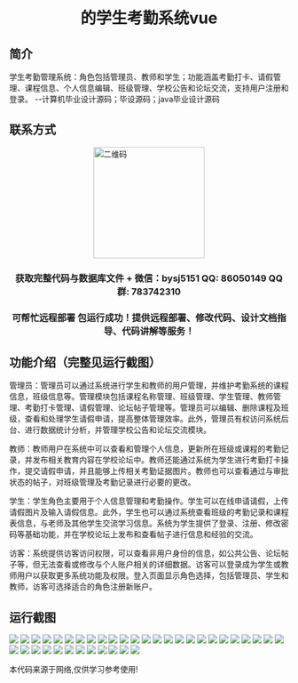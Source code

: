 <p><h1 align="center">的学生考勤系统vue</h1></p>

## 简介
学生考勤管理系统：角色包括管理员、教师和学生；功能涵盖考勤打卡、请假管理、课程信息、个人信息编辑、班级管理、学校公告和论坛交流，支持用户注册和登录。    --计算机毕业设计源码；毕设源码；java毕业设计源码


## 联系方式
<img src="https://bs-1329754181.cos.ap-shanghai.myqcloud.com/wx.jpg" alt="二维码" style="display: block; margin: 0 auto;" width="200px">
<p><h3 align="center">获取完整代码与数据库文件 + 微信：bysj5151 QQ: 86050149 QQ群: 783742310</h3></p>
<p><h3 align="center">可帮忙远程部署 包运行成功！提供远程部署、修改代码、设计文档指导、代码讲解等服务！</h3></p>

## 功能介绍（完整见运行截图）
管理员：管理员可以通过系统进行学生和教师的用户管理，并维护考勤系统的课程信息，班级信息等。管理模块包括课程名称管理、班级管理、学生管理、教师管理、考勤打卡管理、请假管理、论坛帖子管理等。管理员可以编辑、删除课程及班级，查看和处理学生请假申请，提高整体管理效率。此外，管理员有权访问系统后台、进行数据统计分析，并管理学校公告和论坛交流模块。

教师：教师用户在系统中可以查看和管理个人信息，更新所在班级或课程的考勤记录，并发布相关教育内容在学校论坛中。教师还能通过系统为学生进行考勤打卡操作，提交请假申请，并且能够上传相关考勤证据图片。教师也可以查看通过与审批状态的帖子，对班级管理及考勤记录进行必要的更改。

学生：学生角色主要用于个人信息管理和考勤操作。学生可以在线申请请假，上传请假图片及输入请假信息。此外，学生也可以通过系统查看班级的考勤记录和课程表信息，与老师及其他学生交流学习信息。系统为学生提供了登录、注册、修改密码等基础功能，并在学校论坛上发布和查看帖子进行信息和经验的交流。

访客：系统提供访客访问权限，可以查看非用户身份的信息，如公共公告、论坛帖子等，但无法查看或修改与个人账户相关的详细数据。访客可以登录成为学生或教师用户以获取更多系统功能及权限。登入页面显示角色选择，包括管理员、学生和教师，访客可选择适合的角色注册新账户。


## 运行截图
![](https://bs-1329754181.cos.ap-shanghai.myqcloud.com/ssm/StudentAttendanceSystem/img/001.jpg)
![](https://bs-1329754181.cos.ap-shanghai.myqcloud.com/ssm/StudentAttendanceSystem/img/002.jpg)
![](https://bs-1329754181.cos.ap-shanghai.myqcloud.com/ssm/StudentAttendanceSystem/img/003.jpg)
![](https://bs-1329754181.cos.ap-shanghai.myqcloud.com/ssm/StudentAttendanceSystem/img/004.jpg)
![](https://bs-1329754181.cos.ap-shanghai.myqcloud.com/ssm/StudentAttendanceSystem/img/005.jpg)
![](https://bs-1329754181.cos.ap-shanghai.myqcloud.com/ssm/StudentAttendanceSystem/img/006.jpg)
![](https://bs-1329754181.cos.ap-shanghai.myqcloud.com/ssm/StudentAttendanceSystem/img/007.jpg)
![](https://bs-1329754181.cos.ap-shanghai.myqcloud.com/ssm/StudentAttendanceSystem/img/008.jpg)
![](https://bs-1329754181.cos.ap-shanghai.myqcloud.com/ssm/StudentAttendanceSystem/img/009.jpg)
![](https://bs-1329754181.cos.ap-shanghai.myqcloud.com/ssm/StudentAttendanceSystem/img/010.jpg)
![](https://bs-1329754181.cos.ap-shanghai.myqcloud.com/ssm/StudentAttendanceSystem/img/011.jpg)
![](https://bs-1329754181.cos.ap-shanghai.myqcloud.com/ssm/StudentAttendanceSystem/img/012.jpg)
![](https://bs-1329754181.cos.ap-shanghai.myqcloud.com/ssm/StudentAttendanceSystem/img/013.jpg)
![](https://bs-1329754181.cos.ap-shanghai.myqcloud.com/ssm/StudentAttendanceSystem/img/014.jpg)
![](https://bs-1329754181.cos.ap-shanghai.myqcloud.com/ssm/StudentAttendanceSystem/img/015.jpg)
![](https://bs-1329754181.cos.ap-shanghai.myqcloud.com/ssm/StudentAttendanceSystem/img/016.jpg)
![](https://bs-1329754181.cos.ap-shanghai.myqcloud.com/ssm/StudentAttendanceSystem/img/017.jpg)
![](https://bs-1329754181.cos.ap-shanghai.myqcloud.com/ssm/StudentAttendanceSystem/img/018.jpg)
![](https://bs-1329754181.cos.ap-shanghai.myqcloud.com/ssm/StudentAttendanceSystem/img/019.jpg)
![](https://bs-1329754181.cos.ap-shanghai.myqcloud.com/ssm/StudentAttendanceSystem/img/020.jpg)
![](https://bs-1329754181.cos.ap-shanghai.myqcloud.com/ssm/StudentAttendanceSystem/img/021.jpg)
![](https://bs-1329754181.cos.ap-shanghai.myqcloud.com/ssm/StudentAttendanceSystem/img/022.jpg)
![](https://bs-1329754181.cos.ap-shanghai.myqcloud.com/ssm/StudentAttendanceSystem/img/023.jpg)
![](https://bs-1329754181.cos.ap-shanghai.myqcloud.com/ssm/StudentAttendanceSystem/img/024.jpg)
![](https://bs-1329754181.cos.ap-shanghai.myqcloud.com/ssm/StudentAttendanceSystem/img/025.jpg)
![](https://bs-1329754181.cos.ap-shanghai.myqcloud.com/ssm/StudentAttendanceSystem/img/026.jpg)
![](https://bs-1329754181.cos.ap-shanghai.myqcloud.com/ssm/StudentAttendanceSystem/img/027.jpg)
![](https://bs-1329754181.cos.ap-shanghai.myqcloud.com/ssm/StudentAttendanceSystem/img/028.jpg)
![](https://bs-1329754181.cos.ap-shanghai.myqcloud.com/ssm/StudentAttendanceSystem/img/029.jpg)
![](https://bs-1329754181.cos.ap-shanghai.myqcloud.com/ssm/StudentAttendanceSystem/img/030.jpg)
![](https://bs-1329754181.cos.ap-shanghai.myqcloud.com/ssm/StudentAttendanceSystem/img/031.jpg)
![](https://bs-1329754181.cos.ap-shanghai.myqcloud.com/ssm/StudentAttendanceSystem/img/032.jpg)
![](https://bs-1329754181.cos.ap-shanghai.myqcloud.com/ssm/StudentAttendanceSystem/img/033.jpg)
![](https://bs-1329754181.cos.ap-shanghai.myqcloud.com/ssm/StudentAttendanceSystem/img/034.jpg)
![](https://bs-1329754181.cos.ap-shanghai.myqcloud.com/ssm/StudentAttendanceSystem/img/035.jpg)
![](https://bs-1329754181.cos.ap-shanghai.myqcloud.com/ssm/StudentAttendanceSystem/img/036.jpg)
![](https://bs-1329754181.cos.ap-shanghai.myqcloud.com/ssm/StudentAttendanceSystem/img/037.jpg)

<p>本代码来源于网络,仅供学习参考使用!</p>
